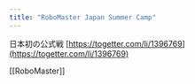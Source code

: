```yaml
---
title: "RoboMaster Japan Summer Camp"
---
```


日本初の公式戦
[https://togetter.com/li/1396769](https://togetter.com/li/1396769)

[[RoboMaster]]